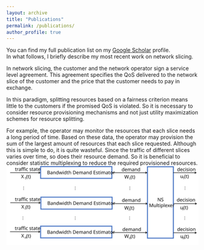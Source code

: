 ```yaml
---
layout: archive
title: "Publications"
permalink: /publications/
author_profile: true
---
```


You can find my full publication list on my <i class="fas fa-fw fa-graduation-cap"> </i> <a href="{{author.googlescholar}}"> Google Scholar</a> profile.<br/>
In what follows, I briefly describe my most recent work on network slicing. <br/>

In network slicing, the customer and the network operator sign a service level agreement. This agreement specifies the QoS delivered to the network slice of the customer and the price that the customer needs to pay in exchange.

In this paradigm, splitting resources based on a fairness criterion means little to the customers if the promised QoS is violated. So it is necessary to consider resource provisioning mechanisms and not just utility maximization schemes for resource splitting.

For example, the operator may monitor the resources that each slice needs a long period of time. Based on these data, the operator may provision the sum of the largest amount of resources that each slice requested. Although this is simple to do, it is quite wasteful. Since the traffic of different slices varies over time, so does their resource demand. So it is beneficial to consider statistic multiplexing to reduce the required provisioned resources.
<img src="/images/system.svg" alt="Proposed Architecture">
